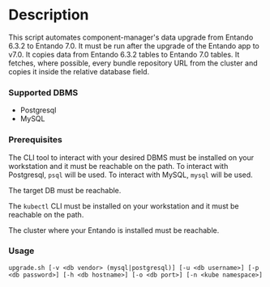 # Description

This script automates component-manager's data upgrade from Entando 6.3.2 to Entando 7.0.
It must be run after the upgrade of the Entando app to v7.0.
It copies data from Entando 6.3.2 tables to Entando 7.0 tables.
It fetches, where possible, every bundle repository URL from the cluster and copies it inside the relative database field.

### Supported DBMS

- Postgresql
- MySQL

### Prerequisites

The CLI tool to interact with your desired DBMS must be installed on your workstation and it must be reachable on the path.
To interact with Postgresql, `psql` will be used.
To interact with MySQL, `mysql` will be used.

The target DB must be reachable.

The `kubectl` CLI must be installed on your workstation and it must be reachable on the path.

The cluster where your Entando is installed must be reachable.

### Usage

`upgrade.sh [-v <db vendor> (mysql|postgresql)] [-u <db username>] [-p <db password>] [-h <db hostname>] [-o <db port>] [-n <kube namespace>]`
